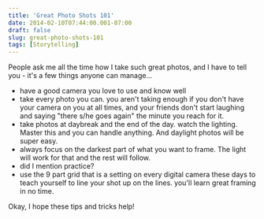 ```yaml
---
title: 'Great Photo Shots 101'
date: 2014-02-10T07:44:00.001-07:00
draft: false
slug: great-photo-shots-101
tags: [Storytelling]
---
```


People ask me all the time how I take such great photos, and I have to tell you - it's a few things anyone can manage...  

- have a good camera you love to use and know well
- take every photo you can. you aren't taking enough if you don't have your camera on you at all times, and your friends don't start laughing and saying "there s/he goes again" the minute you reach for it.
- take photos at daybreak and the end of the day. watch the lighting. Master this and you can handle anything. And daylight photos will be super easy.
- always focus on the darkest part of what you want to frame. The light will work for that and the rest will follow.
- did I mention practice?
- use the 9 part grid that is a setting on every digital camera these days to teach yourself to line your shot up on the lines. you'll learn great framing in no time.

  
Okay, I hope these tips and tricks help!